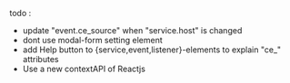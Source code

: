 todo : 
  - update "event.ce_source" when "service.host" is changed
  - dont use modal-form setting element
  - add Help button to {service,event,listener}-elements to explain "ce_" attributes
  - Use a new contextAPI of Reactjs